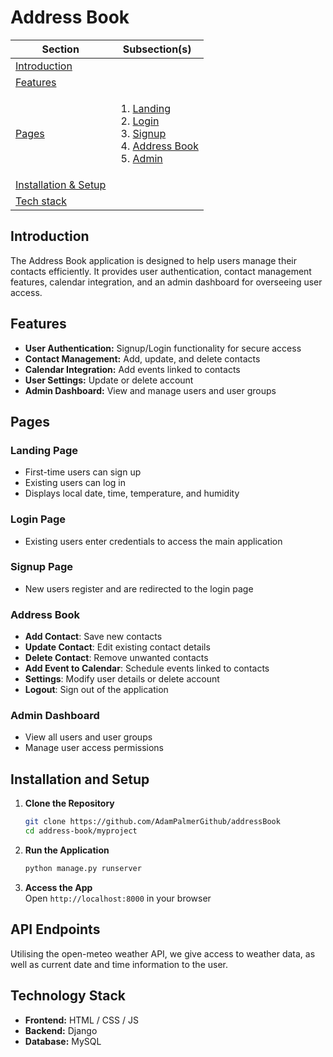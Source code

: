 # Address Book
| Section                                         | Subsection(s)                                                                                                                                              |
|-------------------------------------------------|------------------------------------------------------------------------------------------------------------------------------------------------------------|
| [Introduction](#introduction)                   |                                                                                                                                  
| [Features](#features)                           |                                                                                                                                  
| [Pages](#pages)                                 | <ol><li/>[Landing](#landing-page)<li/>[Login](#login-page)<li/>[Signup](#signup-page)<li/>[Address Book](#address-book)<li/>[Admin](#admin-dashboard)<ol/> |
| [Installation & Setup](#installation-and-setup) |
| [Tech stack](#technology-stack)                 |
## Introduction
The Address Book application is designed to help users manage their contacts efficiently. It provides user authentication, contact management features, calendar integration, and an admin dashboard for overseeing user access.

## Features
- **User Authentication:** Signup/Login functionality for secure access
- **Contact Management:** Add, update, and delete contacts
- **Calendar Integration:** Add events linked to contacts
- **User Settings:** Update or delete account
- **Admin Dashboard:** View and manage users and user groups

## Pages
### Landing Page
- First-time users can sign up
- Existing users can log in
- Displays local date, time, temperature, and humidity

### Login Page
- Existing users enter credentials to access the main application

### Signup Page
- New users register and are redirected to the login page

### Address Book
- **Add Contact**: Save new contacts
- **Update Contact**: Edit existing contact details
- **Delete Contact**: Remove unwanted contacts
- **Add Event to Calendar**: Schedule events linked to contacts
- **Settings**: Modify user details or delete account
- **Logout**: Sign out of the application

### Admin Dashboard
- View all users and user groups
- Manage user access permissions

## Installation and Setup
1. **Clone the Repository**  
   ```sh
   git clone https://github.com/AdamPalmerGithub/addressBook 
   cd address-book/myproject
   ```
2. **Run the Application**  
   ```sh
   python manage.py runserver
   ```
3. **Access the App**  
   Open `http://localhost:8000` in your browser

## API Endpoints
Utilising the open-meteo weather API, we give access to weather data, as well as current date and time information to the user. 

## Technology Stack
- **Frontend:** HTML / CSS / JS
- **Backend:** Django 
- **Database:** MySQL 
